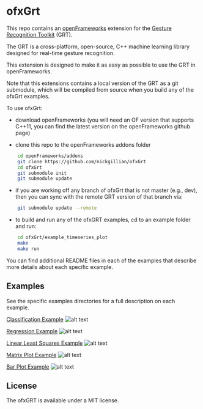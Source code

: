 # ofxGrt

This repo contains an [openFrameworks](http://openframeworks.cc) extension for the [Gesture Recognition Toolkit](https://github.com/nickgillian/grt) (GRT).

The GRT is a cross-platform, open-source, C++ machine learning library designed for real-time gesture recognition.

This extension is designed to make it as easy as possible to use the GRT in openFrameworks.

Note that this extensions contains a local version of the GRT as a git submodule, which will be compiled from source when you build any of the ofxGrt examples.

To use ofxGrt:

- download openFrameworks (you will need an OF version that supports C++11, you can find the latest version on the openFrameworks github page)

- clone this repo to the openFrameworks addons folder
```sh
    cd openFrameworks/addons
    git clone https://github.com/nickgillian/ofxGrt
    cd ofxGrt
    git submodule init
    git submodule update
```

- if you are working off any branch of ofxGrt that is not master (e.g., dev), then you can sync with the remote GRT version of that branch via:
```sh
    git submodule update --remote
```

- to build and run any of the ofxGRT examples, cd to an example folder and run:
```sh
    cd ofxGrt/example_timeseries_plot
    make
    make run
```

You can find additional README files in each of the examples that describe more details about each specific example.

## Examples

See the specific examples directories for a full description on each example.

[Classification Example](example_classification)
![alt text](example_classification/images/classification_example_1.png "Classification Example")

[Regression Example](example_regression)
![alt text](example_regression/images/regression_step_10.png "Regression Example")

[Linear Least Squares Example](example_linear_least_squares)
![alt text](example_linear_least_squares/images/lls_1.png "Linear Least Squares Example")

[Matrix Plot Example](example_matrix_plot)
![alt text](example_matrix_plot/images/matrix_plot.png "Matrix Plot Example")

[Bar Plot Example](example_bar_plot)
![alt text](example_bar_plot/images/bar_plot.png "Bar Plot Example")

## License
The ofxGRT is available under a MIT license.
